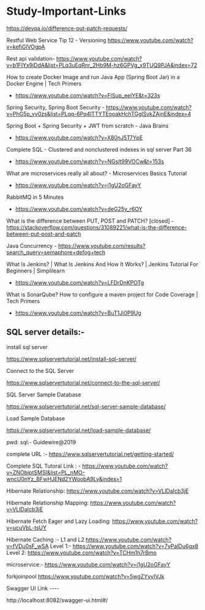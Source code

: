 # Study-Important-Links

https://devqa.io/difference-put-patch-requests/

Restful Web Service Tip 12 - Versioning  https://www.youtube.com/watch?v=kefiGlVOgpA

Rest api validation- https://www.youtube.com/watch?v=b1FIYx9jDdA&list=PLq3uEqRnr_2Hb9M-hz6GPVg_x9TUQ9PJA&index=72

How to create Docker Image and run Java App (Spring Boot Jar) in a Docker Engine | Tech Primers
 - https://www.youtube.com/watch?v=FlSup_eelYE&t=323s
 
Spring Security, Spring Boot Security - https://www.youtube.com/watch?v=PhG5p_yv0zs&list=PLqq-6Pq4lTTYTEooakHchTGglSvkZAjnE&index=4

Spring Boot + Spring Security + JWT from scratch - Java Brains
 - https://www.youtube.com/watch?v=X80nJ5T7YpE
 

Complete SQL - Clustered and nonclustered indexes in sql server Part 36
 - https://www.youtube.com/watch?v=NGslt99VOCw&t=153s


What are microservices really all about? - Microservices Basics Tutorial
- https://www.youtube.com/watch?v=j1gU2oGFayY

RabbitMQ in 5 Minutes
 - https://www.youtube.com/watch?v=deG25y_r6OY
 
What is the difference between PUT, POST and PATCH? [closed] - https://stackoverflow.com/questions/31089221/what-is-the-difference-between-put-post-and-patch

Java Concurrency - https://www.youtube.com/results?search_query=semaphore+defog+tech

What Is Jenkins? | What Is Jenkins And How It Works? | Jenkins Tutorial For Beginners | Simplilearn
 - https://www.youtube.com/watch?v=LFDrDnKPOTg
 
What is SonarQube? How to configure a maven project for Code Coverage | Tech Primers
 - https://www.youtube.com/watch?v=BuT1Ji0P9Ug


SQL server details:-
-------------------
install sql server

https://www.sqlservertutorial.net/install-sql-server/

Connect to the SQL Server

https://www.sqlservertutorial.net/connect-to-the-sql-server/

SQL Server Sample Database

https://www.sqlservertutorial.net/sql-server-sample-database/

Load Sample Database

https://www.sqlservertutorial.net/load-sample-database/

pwd:  sql:- Guidewire@2019

complete URL :-  https://www.sqlservertutorial.net/getting-started/


Complete SQL Tutoral  Link : -   https://www.youtube.com/watch?v=ZNObiptSMSI&list=PL_nMO-wncU0nYz_BFwHJENd2YWoobA9Ly&index=1


Hibernate Relationship: https://www.youtube.com/watch?v=VLlDaIcb3jE

Hibernate Relationship Mapping:   https://www.youtube.com/watch?v=VLlDaIcb3jE

Hibernate Fetch Eager and Lazy Loading:
https://www.youtube.com/watch?v=ucuVbL-tsUY

Hibernate Caching :- L1 and L2
https://www.youtube.com/watch?v=fVDu0sF_wSA
Level 1:-  https://www.youtube.com/watch?v=7yPalDu6gx8
Level 2: https://www.youtube.com/watch?v=TCHm1h7rBmo

microservice:-
https://www.youtube.com/watch?v=j1gU2oGFayY

forkjoinpool
https://www.youtube.com/watch?v=5wgZYyvIVJk

Swagger UI Link ----

http://localhost:8082/swagger-ui.html#/




